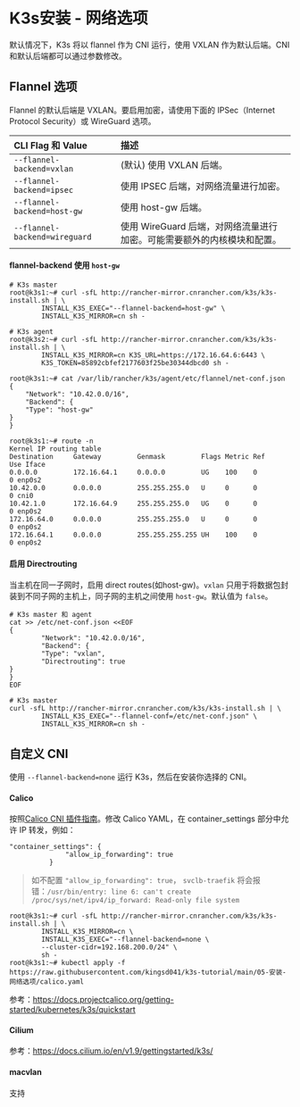 # K3s安装 - 网络选项

默认情况下，K3s 将以 flannel 作为 CNI 运行，使用 VXLAN 作为默认后端。CNI和默认后端都可以通过参数修改。

## Flannel 选项

Flannel 的默认后端是 VXLAN。要启用加密，请使用下面的 IPSec（Internet Protocol Security）或 WireGuard 选项。

| CLI Flag 和 Value             | 描述                                                                    |
| :---------------------------- | :---------------------------------------------------------------------- |
| `--flannel-backend=vxlan`     | (默认) 使用 VXLAN 后端。                                                |
| `--flannel-backend=ipsec`     | 使用 IPSEC 后端，对网络流量进行加密。                                   |
| `--flannel-backend=host-gw`   | 使用 host-gw 后端。                                                     |
| `--flannel-backend=wireguard` | 使用 WireGuard 后端，对网络流量进行加密。可能需要额外的内核模块和配置。 |


#### flannel-backend 使用 `host-gw`

```
# K3s master
root@k3s1:~# curl -sfL http://rancher-mirror.cnrancher.com/k3s/k3s-install.sh | \
        INSTALL_K3S_EXEC="--flannel-backend=host-gw" \
        INSTALL_K3S_MIRROR=cn sh -

# K3s agent 
root@k3s2:~# curl -sfL http://rancher-mirror.cnrancher.com/k3s/k3s-install.sh | \
        INSTALL_K3S_MIRROR=cn K3S_URL=https://172.16.64.6:6443 \
        K3S_TOKEN=85892cbfef2177603f25be30344dbcd0 sh -
```

```
root@k3s1:~# cat /var/lib/rancher/k3s/agent/etc/flannel/net-conf.json
{
	"Network": "10.42.0.0/16",
	"Backend": {
	"Type": "host-gw"
}
}

root@k3s1:~# route -n
Kernel IP routing table
Destination     Gateway         Genmask         Flags Metric Ref    Use Iface
0.0.0.0         172.16.64.1     0.0.0.0         UG    100    0        0 enp0s2
10.42.0.0       0.0.0.0         255.255.255.0   U     0      0        0 cni0
10.42.1.0       172.16.64.9     255.255.255.0   UG    0      0        0 enp0s2
172.16.64.0     0.0.0.0         255.255.255.0   U     0      0        0 enp0s2
172.16.64.1     0.0.0.0         255.255.255.255 UH    100    0        0 enp0s2
```

#### 启用 Directrouting

当主机在同一子网时，启用 direct routes(如host-gw)。`vxlan` 只用于将数据包封装到不同子网的主机上，同子网的主机之间使用 `host-gw`。默认值为 `false`。

```
# K3s master 和 agent
cat >> /etc/net-conf.json <<EOF 
{
        "Network": "10.42.0.0/16",
        "Backend": {
        "Type": "vxlan",
        "Directrouting": true
}
}
EOF

# K3s master
curl -sfL http://rancher-mirror.cnrancher.com/k3s/k3s-install.sh | \
        INSTALL_K3S_EXEC="--flannel-conf=/etc/net-conf.json" \
        INSTALL_K3S_MIRROR=cn sh -
```

## 自定义 CNI

使用 `--flannel-backend=none` 运行 K3s，然后在安装你选择的 CNI。

#### Calico

按照[Calico CNI 插件指南](https://docs.projectcalico.org/master/reference/cni-plugin/configuration)。修改 Calico YAML，在 container_settings 部分中允许 IP 转发，例如：

```
"container_settings": {
              "allow_ip_forwarding": true
          }
```

> 如不配置 `"allow_ip_forwarding": true`， `svclb-traefik` 将会报错：`/usr/bin/entry: line 6: can't create /proc/sys/net/ipv4/ip_forward: Read-only file system`

```
root@k3s1:~# curl -sfL http://rancher-mirror.cnrancher.com/k3s/k3s-install.sh | \
        INSTALL_K3S_MIRROR=cn \
        INSTALL_K3S_EXEC="--flannel-backend=none \
        --cluster-cidr=192.168.200.0/24" \
        sh -
root@k3s1:~# kubectl apply -f https://raw.githubusercontent.com/kingsd041/k3s-tutorial/main/05-安装-网络选项/calico.yaml
```

参考：https://docs.projectcalico.org/getting-started/kubernetes/k3s/quickstart

#### Cilium

参考：https://docs.cilium.io/en/v1.9/gettingstarted/k3s/


#### macvlan

支持


